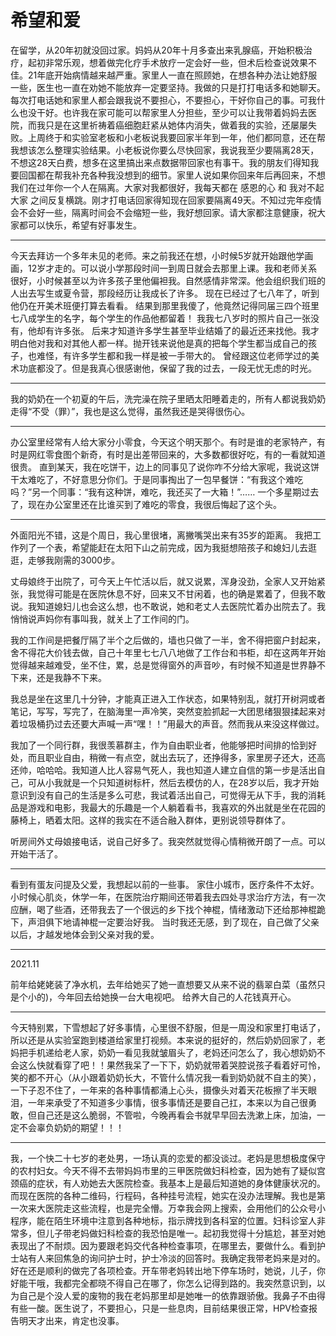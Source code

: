 # 希望和爱

在留学，从20年初就没回过家。妈妈从20年十月多查出来乳腺癌，开始积极治疗，起初非常乐观，想着做完化疗手术放疗一定会好一些，但术后检查说效果不佳。21年底开始病情越来越严重。家里人一直在照顾她，在想各种办法让她舒服一些，医生也一直在劝她不能放弃一定要坚持。我做的只是打打电话多和她聊天。每次打电话她和家里人都会跟我说不要担心，不要担心，干好你自己的事。可我什么也没干好。也许我在家可能可以帮家里人分担些，至少可以让我带着妈妈去医院，而我只是在这里祈祷着癌细胞赶紧从她体内消失，做着我的实验，还屡屡失败。上周终于和实验室老板和小老板说我要回家半年到一年，他们都同意，还在帮我想该怎么整理实验结果。小老板说你要么尽快回家，我说我至少要隔离28天，不想这28天白费，想多在这里搞出来点数据带回家也有事干。我的朋友们得知我要回国都在帮我补充各种我没想到的细节。家里人说如果你回来年后再回来，不想我们在过年你一个人在隔离。大家对我都很好，我每天都在 感恩的心 和 我对不起大家 之间反复横跳。刚才打电话回家得知现在回家要隔离49天。不知过完年疫情会不会好一些，隔离时间会不会缩短一些，我好想回家。请大家都注意健康，祝大家都可以快乐，希望有好事发生。

----



今天去拜访一个多年未见的老师。来之前我还在想，小时候5岁就开始跟他学画画，12岁才走的。可以说小学那段时间一到周日就会去那里上课。我和老师关系很好，小时候甚至以为许多孩子里他偏袒我。自然感情非常深。他会组织我们班的人出去写生或夏令营，那段经历让我成长了许多。
现在已经过了七八年了，听到他仍在开美术班便打算去看看。
结果到那里我傻了，他竟然记得同届三四个班里七八成学生的名字，每个学生的作品他都留着！
我我七八岁时的照片自己一张没有，他却有许多张。
后来才知道许多学生甚至毕业结婚了的最近还来找他。我才明白他对我和对其他人都一样。抛开钱来说他是真的把每个学生都当成自己的孩子，也难怪，有许多学生都和我一样是被一手带大的。
曾经跟这位老师学过的美术功底都没了。但是我真心很感谢他，保留了我的过去，一段无忧无虑的时光。

----



我的奶奶在一个初夏的午后，洗完澡在院子里晒太阳睡着走的，所有人都说我奶奶走得“不受（罪）”，我也是这么觉得，虽然我还是哭得很伤心。

---



办公室里经常有人给大家分小零食，今天这个明天那个。有时是谁的老家特产，有时是网红零食图个新奇，有时是出差带回来的，大多数都很好吃，有的一看就知道很贵。
直到某天，我在吃饼干，边上的同事见了说你咋不分给大家呢，我说这饼干太难吃了，不好意思分你们。于是同事掏出了一包早餐饼：“有我这个难吃吗？”另一个同事：“我有这种饼，难吃，我还买了一大箱！”……
一个多星期过去了，现在办公室里还在比谁买到了难吃的零食，我很后悔起了这个头。

---

外面阳光不错，这是个周日，我心里很堵，离撇嘴哭出来有35岁的距离。
我把工作列了一个表，希望能赶在太阳下山之前完成，因为我挺想陪孩子和媳妇儿去逛逛，走够我刚需的3000步。

丈母娘终于出院了，可今天上午忙活以后，就又说累，浑身没劲，全家人又开始紧张，我觉得可能是在医院休息不好，回来又不甘闲着，也的确是累着了，但我不敢说。我知道媳妇儿也会这么想，也不敢说，她和老丈人去医院忙着办出院去了。我悄悄说声妈你有事叫我，就关上了工作间的门。

我的工作间是把餐厅隔了半个之后做的，墙也只做了一半，舍不得把窗户封起来，舍不得花大价钱去做，自己十年里七七八八地做了工作台和书柜，却在这两年开始觉得越来越难受，坐不住，累，总是觉得窗外的声音吵，有时候不知道是世界静不下来，还是我静不下来。

我总是坐在这里几十分钟，才能真正进入工作状态，如果特别乱，就打开树洞或者笔记，写写，写完了，在脑海里一声冷笑，突然变脸抓起一大团思绪狠狠揉起来对着垃圾桶扔过去还要大声喊一声“嘿！！”用最大的声音。然而我从来没这样做过。

我加了一个同行群，我很羡慕群主，作为自由职业者，他能够把时间排的恰到好处，而且职业自由，稍微一有点空，就出去玩了，还挣得多，家里房子还大，还高还帅，哈哈哈。我知道人比人容易气死人，我也知道人建立自信的第一步是活出自己，可从小我就是一个只知道树标杆，然后去模仿的人，在28岁以后，我才开始意识到没有自己的生活是多么可悲，我试着活出自己，可觉得无从下手，我的消耗品是游戏和电影，我最大的乐趣是一个人躺着看书，我喜欢的外出就是坐在花园的藤椅上，晒着太阳。这样的我实在不适合融入群体，更别说领导群体了。

听房间外丈母娘接电话，说自己好多了。我突然就觉得心情稍微开朗了一点。可以开始干活了。

---



看到有蛋友问提及父爱，我想起以前的一些事。
家住小城市，医疗条件不太好。
小时候心肌炎，休学一年，在医院治疗期间还带着我去四处寻求治疗方法，有一次应酬，喝了些酒，还带我去了一个很远的乡下找个神棍，情绪激动下还给那神棍跪下，声泪俱下地请神棍一定要治好我。
当时我还无感，到了现在，自己做了父亲以后，才越发地体会到父亲对我的爱。

---



2021.11

前年给姥姥装了净水机，去年给她买了她一直想要又从来不说的翡翠白菜（虽然只是个小的)，今年回去给她换一台大电视吧。
给养大自己的人花钱真开心。

---

今天特别累，下雪想起了好多事情，心里很不舒服，但是一周没和家里打电话了，所以还是从实验室跑到楼道给家里打视频。本来说的挺好的，然后奶奶回家了，老妈把手机递给老人家，奶奶一看见我就皱眉头了，老妈还问怎么了，我心想奶奶不会这么快就看穿了吧！！果然我呆了一下下，奶奶就带着哭腔说孩子看着好可怜，笑的都不开心（从小跟着奶奶长大，不管什么情况我一看到奶奶就不自主的笑），一下子忍不住了，一年来的各种事情都涌上心头，摄像头对着天花板擦了半天眼泪，一年来承受了不知道多少事情，很多事情还是要自己扛，本来以为自己很勇敢，但自己还是这么脆弱，不管啦，今晚再看会书就早早回去洗漱上床，加油，一定不会辜负奶奶的期望！！！

---

我，一个快二十七岁的老处男，一场认真的恋爱的都没谈过。老妈是思想极度保守的农村妇女。今天不得不去带妈妈市里的三甲医院做妇科检查，因为她有了疑似宫颈癌的症状，有人劝她去大医院检查。我基本上是最后知道她的身体健康状况的。而现在医院的各种二维码，行程码，各种挂号流程，她实在没办法理解。我也是第一次来大医院走这些流程，也是完全懵。万幸我会网上搜索，会用他们的公众号小程序，能在陌生环境中注意到各种地标，指示牌找到各科室的位置。妇科诊室人非常多，但儿子带老妈做妇科检查的我恐怕是唯一。起初我觉得十分尴尬，甚至对她表现出了不耐烦。因为要跟老妈交代各种检查事项，在哪里去，要做什么。看到护士站有人来回焦急的询问护士时，护士冷淡的回答时。我确定我带老妈来是对的。好在还是顺利的做完了各项检查。开车带老妈转出地下停车场时，她说，儿子，你好能干哦，我都完全都晓不得自己在哪了，你怎么记得到路的。我突然意识到，以为自己是个没人爱的废物的我在老妈那里却是她唯一的依靠跟骄傲。我鼻子不由得有些一酸。医生说了，不要担心，只是一些息肉，目前结果很正常，HPV检查报告明天才出来，肯定也没事。